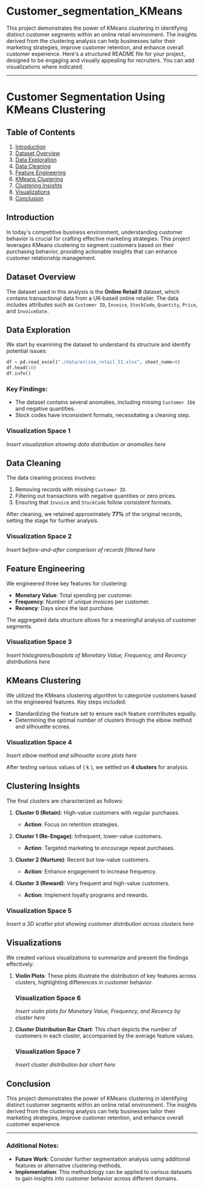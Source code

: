 # Customer_segmentation_KMeans
This project demonstrates the power of KMeans clustering in identifying distinct customer segments within an online retail environment. The insights derived from the clustering analysis can help businesses tailor their marketing strategies, improve customer retention, and enhance overall customer experience.
Here's a structured README file for your project, designed to be engaging and visually appealing for recruiters. You can add visualizations where indicated.

---

# Customer Segmentation Using KMeans Clustering

## Table of Contents
1. [Introduction](#introduction)
2. [Dataset Overview](#dataset-overview)
3. [Data Exploration](#data-exploration)
4. [Data Cleaning](#data-cleaning)
5. [Feature Engineering](#feature-engineering)
6. [KMeans Clustering](#kmeans-clustering)
7. [Clustering Insights](#clustering-insights)
8. [Visualizations](#visualizations)
9. [Conclusion](#conclusion)

## Introduction
In today's competitive business environment, understanding customer behavior is crucial for crafting effective marketing strategies. This project leverages KMeans clustering to segment customers based on their purchasing behavior, providing actionable insights that can enhance customer relationship management.

## Dataset Overview
The dataset used in this analysis is the **Online Retail II** dataset, which contains transactional data from a UK-based online retailer. The data includes attributes such as `Customer ID`, `Invoice`, `StockCode`, `Quantity`, `Price`, and `InvoiceDate`. 

## Data Exploration
We start by examining the dataset to understand its structure and identify potential issues:

```python
df = pd.read_excel("./data/online_retail_II.xlsx", sheet_name=0)
df.head(10)
df.info()
```

### Key Findings:
- The dataset contains several anomalies, including missing `Customer ID`s and negative quantities.
- Stock codes have inconsistent formats, necessitating a cleaning step.

### Visualization Space 1
*Insert visualization showing data distribution or anomalies here*

## Data Cleaning
The data cleaning process involves:
1. Removing records with missing `Customer ID`.
2. Filtering out transactions with negative quantities or zero prices.
3. Ensuring that `Invoice` and `StockCode` follow consistent formats.

After cleaning, we retained approximately **77%** of the original records, setting the stage for further analysis.

### Visualization Space 2
*Insert before-and-after comparison of records filtered here*

## Feature Engineering
We engineered three key features for clustering:
- **Monetary Value**: Total spending per customer.
- **Frequency**: Number of unique invoices per customer.
- **Recency**: Days since the last purchase.

The aggregated data structure allows for a meaningful analysis of customer segments.

### Visualization Space 3
*Insert histograms/boxplots of Monetary Value, Frequency, and Recency distributions here*

## KMeans Clustering
We utilized the KMeans clustering algorithm to categorize customers based on the engineered features. Key steps included:
- Standardizing the feature set to ensure each feature contributes equally.
- Determining the optimal number of clusters through the elbow method and silhouette scores.

### Visualization Space 4
*Insert elbow method and silhouette score plots here*

After testing various values of \( k \), we settled on **4 clusters** for analysis.

## Clustering Insights
The final clusters are characterized as follows:

1. **Cluster 0 (Retain)**: High-value customers with regular purchases. 
   - **Action**: Focus on retention strategies.
  
2. **Cluster 1 (Re-Engage)**: Infrequent, lower-value customers. 
   - **Action**: Targeted marketing to encourage repeat purchases.

3. **Cluster 2 (Nurture)**: Recent but low-value customers. 
   - **Action**: Enhance engagement to increase frequency.

4. **Cluster 3 (Reward)**: Very frequent and high-value customers. 
   - **Action**: Implement loyalty programs and rewards.

### Visualization Space 5
*Insert a 3D scatter plot showing customer distribution across clusters here*

## Visualizations
We created various visualizations to summarize and present the findings effectively:

1. **Violin Plots**: These plots illustrate the distribution of key features across clusters, highlighting differences in customer behavior.
   
   ### Visualization Space 6
   *Insert violin plots for Monetary Value, Frequency, and Recency by cluster here*

2. **Cluster Distribution Bar Chart**: This chart depicts the number of customers in each cluster, accompanied by the average feature values.

   ### Visualization Space 7
   *Insert cluster distribution bar chart here*

## Conclusion
This project demonstrates the power of KMeans clustering in identifying distinct customer segments within an online retail environment. The insights derived from the clustering analysis can help businesses tailor their marketing strategies, improve customer retention, and enhance overall customer experience.

---

### Additional Notes:
- **Future Work**: Consider further segmentation analysis using additional features or alternative clustering methods.
- **Implementation**: This methodology can be applied to various datasets to gain insights into customer behavior across different domains.
